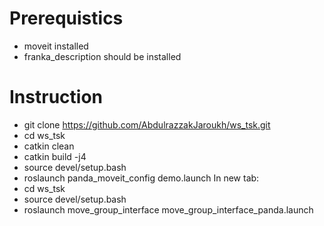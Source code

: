 # Prerequistics
* moveit installed
* franka_description should be installed 
# Instruction
* git clone https://github.com/AbdulrazzakJaroukh/ws_tsk.git 
* cd ws_tsk
* catkin clean
* catkin build -j4
* source devel/setup.bash
* roslaunch panda_moveit_config demo.launch 
In new tab:
* cd ws_tsk
* source devel/setup.bash
* roslaunch move_group_interface move_group_interface_panda.launch
